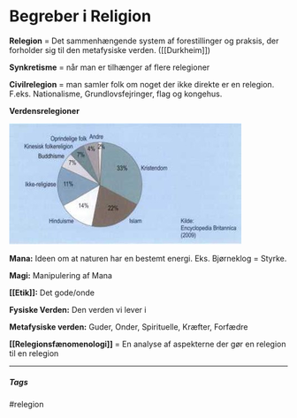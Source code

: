             

# Begreber i Religion

**Relegion** = Det sammenhængende system af forestillinger og praksis, der forholder sig til den metafysiske verden. ([[Durkheim]])

**Synkretisme** = når man er tilhænger af flere relegioner

**Civilrelegion** = man samler folk om noget der ikke direkte er en relegion. F.eks. Nationalisme, Grundlovsfejringer, flag og kongehus.

**Verdensrelegioner**

![Title: Illustration](Billeder/Verdensrelegioner.jpg)

**Mana:** Ideen om at naturen har en bestemt energi. Eks. Bjørneklog = Styrke.

**Magi:** Manipulering af Mana

**[[Etik]]:** Det gode/onde

**Fysiske Verden:** Den verden vi lever i

**Metafysiske verden:** Guder, Onder, Spirituelle, Kræfter, Forfædre

**[[Relegionsfænomenologi]]** = En analyse af aspekterne der gør en relegion til en relegion


---
##### Tags
#relegion 
